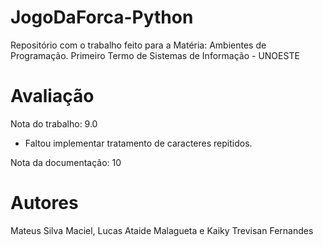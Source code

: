 # JogoDaForca-Python
Repositório com o trabalho feito para a Matéria: Ambientes de Programação.
Primeiro Termo de Sistemas de Informação - UNOESTE
# Avaliação
Nota do trabalho: 9.0
  - Faltou implementar tratamento de caracteres repitidos.

Nota da documentação: 10
# Autores
Mateus Silva Maciel, Lucas Ataide Malagueta e Kaiky Trevisan Fernandes
